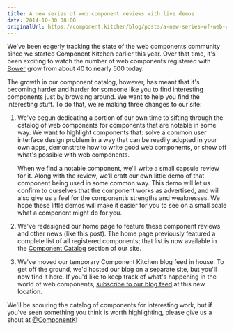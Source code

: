 ```yaml
---
title: A new series of web component reviews with live demos
date: 2014-10-30 08:00
originalUrl: https://component.kitchen/blog/posts/a-new-series-of-web-component-reviews-with-live-demos
---
```


<p>
  We've been eagerly tracking the state of the web components community since we
  started Component Kitchen earlier this year. Over that time, it's been
  exciting to watch the number of web components registered with
  <a href="http://bower.io">Bower</a> grow from about 40 to nearly 500 today.
</p>
<p>
  The growth in our component catalog, however, has meant that it's becoming
  harder and harder for someone like you to find interesting components just by
  browsing around. We want to help you find the interesting stuff. To do that,
  we're making three changes to our site:
</p>
<ol>
  <li>
    <p>
      We've begun dedicating a portion of our own time to sifting through the
      catalog of web components for components that are notable in some way. We
      want to highlight components that: solve a common user interface design
      problem in a way that can be readily adopted in your own apps, demonstrate
      how to write good web components, or show off what's possible with web
      components.
    </p>
    <p>
      When we find a notable component, we'll write a small capsule review for
      it. Along with the review, we’ll craft our own little demo of that
      component being used in some common way. This demo will let us confirm to
      ourselves that the component works as advertised, and will also give us a
      feel for the component’s strengths and weaknesses. We hope these little
      demos will make it easier for you to see on a small scale what a component
      might do for you.
    </p>
  </li>
  <li>
    <p>
      We've redesigned our home page to feature these component reviews and
      other news (like this post). The home page previously featured a complete
      list of all registered components; that list is now available in the
      <a href="https://component.kitchen/components">Component Catalog</a>
      section of our site.
    </p>
  </li>
  <li>
    <p>
      We've moved our temporary Component Kitchen blog feed in house. To get off
      the ground, we'd hosted our blog on a separate site, but you'll now find
      it here. If you'd like to keep track of what's happening in the world of
      web components,
      <a href="https://component.kitchen/feeds/blog.xml"
        >subscribe to our blog feed</a
      >
      at this new location.
    </p>
  </li>
</ol>
<p>
  We'll be scouring the catalog of components for interesting work, but if
  you've seen something you think is worth highlighting, please give us a shout
  at
  <a href="http://twitter.com/ComponentK">@ComponentK</a>!
</p>
